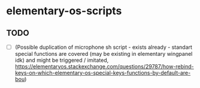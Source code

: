 # elementary-os-scripts


## TODO

- [ ] (Possible duplication of microphone sh script - exists already - standart special functions are covered (may be existing in elementary wingpanel idk) and might be triggered / imitated, https://elementaryos.stackexchange.com/questions/29787/how-rebind-keys-on-which-elementary-os-special-keys-functions-by-default-are-bou)
